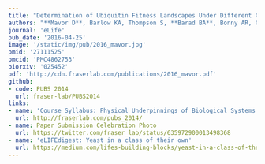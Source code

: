 ```yaml
---
title: "Determination of Ubiquitin Fitness Landscapes Under Different Chemical Stresses in a Classroom Setting."
authors: "**Mavor D**, Barlow KA, Thompson S, **Barad BA**, Bonny AR, Cario CL, Gaskins G, Liu Z, Deming L, Axen SD, Caceres E, Chen W, Cuesta A, Gate R, Green EM, Hulce KR, Ji W, Kenner LR, Mensa B, Morinishi LS, Moss SM, Mravic M, Muir RK, Niekamp S, Nnadi CI, Palovcak E, **Poss EM**, Ross TD, Salcedo E, See S, Subramaniam M, Wong AW, Li J, Thorn KS, Conchúir SÓ, Roscoe BP, Chow ED, DeRisi JL, Kortemme T, Bolon DN, **Fraser JS**."
journal: 'eLife'
pub_date: '2016-04-25'
image: '/static/img/pub/2016_mavor.jpg'
pmid: '27111525'
pmcid: 'PMC4862753'
biorxiv: '025452'
pdf: 'http://cdn.fraserlab.com/publications/2016_mavor.pdf'
github:
- code: PUBS 2014
  url: fraser-lab/PUBS2014
links:
- name: 'Course Syllabus: Physical Underpinnings of Biological Systems'
  url: http://fraserlab.com/pubs_2014/
- name: Paper Submission Celebration Photo
  url: https://twitter.com/fraser_lab/status/635972900013498368
- name: 'eLIFEdigest: Yeast in a class of their own'
  url: https://medium.com/lifes-building-blocks/yeast-in-a-class-of-their-own-4dabb27653eb#.tcf71ly8z
---
```


